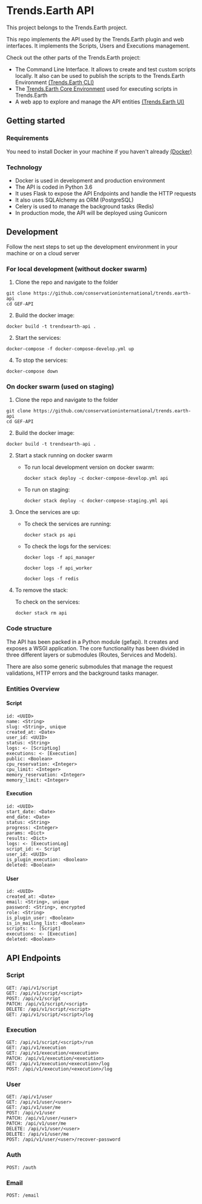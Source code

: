 # Trends.Earth API

This project belongs to the Trends.Earth project.

This repo implements the API used by the Trends.Earth plugin and web
interfaces. It implements the Scripts, Users and Executions management.

Check out the other parts of the Trends.Earth project:

-   The Command Line Interface. It allows to create and test custom
    scripts locally. It also can be used to publish the scripts to the
    Trends.Earth Environment
    [(Trends.Earth CLI)](https://github.com/conservationinternational/trends.earth-CLI)
-   The [Trends.Earth Core
    Environment](https://github.com/conservationinternational/trends.earth-Environment)
    used for executing scripts in Trends.Earth
-   A web app to explore and manage the API entities [(Trends.Earth
    UI)](https://github.com/conservationinternational/trends.earth-UI)

## Getting started

### Requirements

You need to install Docker in your machine if you haven't already
[(Docker)](https://www.docker.com/)

### Technology

-   Docker is used in development and production environment
-   The API is coded in Python 3.6
-   It uses Flask to expose the API Endpoints and handle the HTTP
    requests
-   It also uses SQLAlchemy as ORM (PostgreSQL)
-   Celery is used to manage the background tasks (Redis)
-   In production mode, the API will be deployed using Gunicorn

## Development

Follow the next steps to set up the development environment in your
machine or on a cloud server

### For local development (without docker swarm)

1.  Clone the repo and navigate to the folder

``` ssh
git clone https://github.com/conservationinternational/trends.earth-api
cd GEF-API
```

2.  Build the docker image:

``` ssh
docker build -t trendsearth-api .
```

2.  Start the services:

``` ssh
docker-compose -f docker-compose-develop.yml up
```

4.  To stop the services:

``` ssh
docker-compose down
```

### On docker swarm (used on staging)

1.  Clone the repo and navigate to the folder

``` ssh
git clone https://github.com/conservationinternational/trends.earth-api
cd GEF-API
```

2.  Build the docker image:

``` ssh
docker build -t trendsearth-api .
```

2.  Start a stack running on docker swarm

    -   To run local development version on docker swarm:

        ``` ssh
        docker stack deploy -c docker-compose-develop.yml api
        ```

    -   To run on staging:

        ``` ssh
        docker stack deploy -c docker-compose-staging.yml api
        ```

3.  Once the services are up:

    -   To check the services are running:

        ``` ssh
        docker stack ps api
        ```

    -   To check the logs for the services:

        ``` ssh
        docker logs -f api_manager
        ```

        ``` ssh
        docker logs -f api_worker
        ```

        ``` ssh
        docker logs -f redis
        ```

4.  To remove the stack:

    To check on the services:

    ``` ssh
    docker stack rm api
    ```

### Code structure

The API has been packed in a Python module (gefapi). It creates and
exposes a WSGI application. The core functionality has been divided in
three different layers or submodules (Routes, Services and Models).

There are also some generic submodules that manage the request
validations, HTTP errors and the background tasks manager.

### Entities Overview

#### Script

    id: <UUID>
    name: <String>
    slug: <String>, unique
    created_at: <Date>
    user_id: <UUID>
    status: <String>
    logs: <- [ScriptLog]
    executions: <- [Execution]
    public: <Boolean>
    cpu_reservation: <Integer>
    cpu_limit: <Integer>
    memory_reservation: <Integer>
    memory_limit: <Integer>

#### Execution

    id: <UUID>
    start_date: <Date>
    end_date: <Date>
    status: <String>
    progress: <Integer>
    params: <Dict>
    results: <Dict>
    logs: <- [ExecutionLog]
    script_id: <- Script
    user_id: <UUID>
    is_plugin_execution: <Boolean>
    deleted: <Boolean>

#### User

    id: <UUID>
    created_at: <Date>
    email: <String>, unique
    password: <String>, encrypted
    role: <String>
    is_plugin_user: <Boolean>
    is_in_mailing_list: <Boolean>
    scripts: <- [Script]
    executions: <- [Execution]
    deleted: <Boolean>

## API Endpoints

### Script

    GET: /api/v1/script
    GET: /api/v1/script/<script>
    POST: /api/v1/script
    PATCH: /api/v1/script/<script>
    DELETE: /api/v1/script/<script>
    GET: /api/v1/script/<script>/log

### Execution

    GET: /api/v1/script/<script>/run
    GET: /api/v1/execution
    GET: /api/v1/execution/<execution>
    PATCH: /api/v1/execution/<execution>
    GET: /api/v1/execution/<execution>/log
    POST: /api/v1/execution/<execution>/log

### User

    GET: /api/v1/user
    GET: /api/v1/user/<user>
    GET: /api/v1/user/me
    POST: /api/v1/user
    PATCH: /api/v1/user/<user>
    PATCH: /api/v1/user/me
    DELETE: /api/v1/user/<user>
    DELETE: /api/v1/user/me
    POST: /api/v1/user/<user>/recover-password

### Auth

    POST: /auth

### Email

    POST: /email
